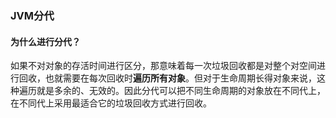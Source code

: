 ### JVM分代 
#### 为什么进行分代？ 
如果不对对象的存活时间进行区分，那意味着每一次垃圾回收都是对整个对空间进行回收，也就需要在每次回收时**遍历所有对象**。但对于生命周期长得对象来说，这种遍历就是多余的、无效的。因此分代可以把不同生命周期的对象放在不同代上，在不同代上采用最适合它的垃圾回收方式进行回收。